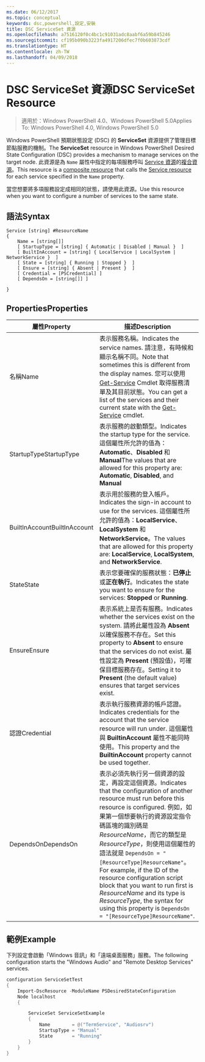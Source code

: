 ```yaml
---
ms.date: 06/12/2017
ms.topic: conceptual
keywords: dsc,powershell,設定,安裝
title: DSC ServiceSet 資源
ms.openlocfilehash: a7516120f0c4bc1c91031adc8aabf6a59b845246
ms.sourcegitcommit: cf195b090b3223fa4917206dfec7f0b603873cdf
ms.translationtype: HT
ms.contentlocale: zh-TW
ms.lasthandoff: 04/09/2018
---
```

# <a name="dsc-serviceset-resource"></a><span data-ttu-id="0adf5-103">DSC ServiceSet 資源</span><span class="sxs-lookup"><span data-stu-id="0adf5-103">DSC ServiceSet Resource</span></span>

> <span data-ttu-id="0adf5-104">適用於：Windows PowerShell 4.0、Windows PowerShell 5.0</span><span class="sxs-lookup"><span data-stu-id="0adf5-104">Applies To: Windows PowerShell 4.0, Windows PowerShell 5.0</span></span>


<span data-ttu-id="0adf5-105">Windows PowerShell 預期狀態設定 (DSC) 的 **ServiceSet** 資源提供了管理目標節點服務的機制。</span><span class="sxs-lookup"><span data-stu-id="0adf5-105">The **ServiceSet** resource in Windows PowerShell Desired State Configuration (DSC) provides a mechanism to manage services on the target node.</span></span> <span data-ttu-id="0adf5-106">此資源是為 `Name` 屬性中指定的每項服務呼叫 [Service 資源](serviceResource.md)的[複合資源](authoringResourceComposite.md)。</span><span class="sxs-lookup"><span data-stu-id="0adf5-106">This resource is a [composite resource](authoringResourceComposite.md) that calls the [Service resource](serviceResource.md) for each service specified in the `Name` property.</span></span>

<span data-ttu-id="0adf5-107">當您想要將多項服務設定成相同的狀態，請使用此資源。</span><span class="sxs-lookup"><span data-stu-id="0adf5-107">Use this resource when you want to configure a number of services to the same state.</span></span>

## <a name="syntax"></a><span data-ttu-id="0adf5-108">語法</span><span class="sxs-lookup"><span data-stu-id="0adf5-108">Syntax</span></span>

```
Service [string] #ResourceName
{
    Name = [string[]]
    [ StartupType = [string] { Automatic | Disabled | Manual }  ]
    [ BuiltInAccount = [string] { LocalService | LocalSystem | NetworkService }  ]
    [ State = [string] { Running | Stopped }  ]
    [ Ensure = [string] { Absent | Present }  ]
    [ Credential = [PSCredential] ]
    [ DependsOn = [string[]] ]

}
```

## <a name="properties"></a><span data-ttu-id="0adf5-109">Properties</span><span class="sxs-lookup"><span data-stu-id="0adf5-109">Properties</span></span>

|  <span data-ttu-id="0adf5-110">屬性</span><span class="sxs-lookup"><span data-stu-id="0adf5-110">Property</span></span>  |  <span data-ttu-id="0adf5-111">描述</span><span class="sxs-lookup"><span data-stu-id="0adf5-111">Description</span></span>   |
|---|---|
| <span data-ttu-id="0adf5-112">名稱</span><span class="sxs-lookup"><span data-stu-id="0adf5-112">Name</span></span>| <span data-ttu-id="0adf5-113">表示服務名稱。</span><span class="sxs-lookup"><span data-stu-id="0adf5-113">Indicates the service names.</span></span> <span data-ttu-id="0adf5-114">請注意，有時候和顯示名稱不同。</span><span class="sxs-lookup"><span data-stu-id="0adf5-114">Note that sometimes this is different from the display names.</span></span> <span data-ttu-id="0adf5-115">您可以使用 [Get-Service](https://technet.microsoft.com/library/hh849804.aspx) Cmdlet 取得服務清單及其目前狀態。</span><span class="sxs-lookup"><span data-stu-id="0adf5-115">You can get a list of the services and their current state with the [Get-Service](https://technet.microsoft.com/library/hh849804.aspx) cmdlet.</span></span>|
| <span data-ttu-id="0adf5-116">StartupType</span><span class="sxs-lookup"><span data-stu-id="0adf5-116">StartupType</span></span>| <span data-ttu-id="0adf5-117">表示服務的啟動類型。</span><span class="sxs-lookup"><span data-stu-id="0adf5-117">Indicates the startup type for the service.</span></span> <span data-ttu-id="0adf5-118">這個屬性所允許的值為：**Automatic**、**Disabled** 和 **Manual**</span><span class="sxs-lookup"><span data-stu-id="0adf5-118">The values that are allowed for this property are: **Automatic**, **Disabled**, and **Manual**</span></span>|
| <span data-ttu-id="0adf5-119">BuiltInAccount</span><span class="sxs-lookup"><span data-stu-id="0adf5-119">BuiltInAccount</span></span>| <span data-ttu-id="0adf5-120">表示用於服務的登入帳戶。</span><span class="sxs-lookup"><span data-stu-id="0adf5-120">Indicates the sign-in account to use for the services.</span></span> <span data-ttu-id="0adf5-121">這個屬性所允許的值為：**LocalService**、**LocalSystem** 和 **NetworkService**。</span><span class="sxs-lookup"><span data-stu-id="0adf5-121">The values that are allowed for this property are: **LocalService**, **LocalSystem**, and **NetworkService**.</span></span>|
| <span data-ttu-id="0adf5-122">State</span><span class="sxs-lookup"><span data-stu-id="0adf5-122">State</span></span>| <span data-ttu-id="0adf5-123">表示您要確保的服務狀態：**已停止**或**正在執行**。</span><span class="sxs-lookup"><span data-stu-id="0adf5-123">Indicates the state you want to ensure for the services: **Stopped** or **Running**.</span></span>|
| <span data-ttu-id="0adf5-124">Ensure</span><span class="sxs-lookup"><span data-stu-id="0adf5-124">Ensure</span></span>| <span data-ttu-id="0adf5-125">表示系統上是否有服務。</span><span class="sxs-lookup"><span data-stu-id="0adf5-125">Indicates whether the services exist on the system.</span></span> <span data-ttu-id="0adf5-126">請將此屬性設為 **Absent** 以確保服務不存在。</span><span class="sxs-lookup"><span data-stu-id="0adf5-126">Set this property to **Absent** to ensure that the services do not exist.</span></span> <span data-ttu-id="0adf5-127">屬性設定為 **Present** (預設值)，可確保目標服務存在。</span><span class="sxs-lookup"><span data-stu-id="0adf5-127">Setting it to **Present** (the default value) ensures that target services exist.</span></span>|
| <span data-ttu-id="0adf5-128">認證</span><span class="sxs-lookup"><span data-stu-id="0adf5-128">Credential</span></span>| <span data-ttu-id="0adf5-129">表示執行服務資源的帳戶認證。</span><span class="sxs-lookup"><span data-stu-id="0adf5-129">Indicates credentials for the account that the service resource will run under.</span></span> <span data-ttu-id="0adf5-130">這個屬性與 **BuiltinAccount** 屬性不能同時使用。</span><span class="sxs-lookup"><span data-stu-id="0adf5-130">This property and the **BuiltinAccount** property cannot be used together.</span></span>|
| <span data-ttu-id="0adf5-131">DependsOn</span><span class="sxs-lookup"><span data-stu-id="0adf5-131">DependsOn</span></span>| <span data-ttu-id="0adf5-132">表示必須先執行另一個資源的設定，再設定這個資源。</span><span class="sxs-lookup"><span data-stu-id="0adf5-132">Indicates that the configuration of another resource must run before this resource is configured.</span></span> <span data-ttu-id="0adf5-133">例如，如果第一個想要執行的資源設定指令碼區塊的識別碼是 *ResourceName*，而它的類型是 *ResourceType*，則使用這個屬性的語法就是 `DependsOn = "[ResourceType]ResourceName"`。</span><span class="sxs-lookup"><span data-stu-id="0adf5-133">For example, if the ID of the resource configuration script block that you want to run first is *ResourceName* and its type is *ResourceType*, the syntax for using this property is `DependsOn = "[ResourceType]ResourceName"`.</span></span>|



## <a name="example"></a><span data-ttu-id="0adf5-134">範例</span><span class="sxs-lookup"><span data-stu-id="0adf5-134">Example</span></span>

<span data-ttu-id="0adf5-135">下列設定會啟動「Windows 音訊」和「遠端桌面服務」服務。</span><span class="sxs-lookup"><span data-stu-id="0adf5-135">The following configuration starts the "Windows Audio" and "Remote Desktop Services" services.</span></span>

```powershell
configuration ServiceSetTest
{
    Import-DscResource -ModuleName PSDesiredStateConfiguration
    Node localhost
    {

        ServiceSet ServiceSetExample
        {
            Name        = @("TermService", "Audiosrv")
            StartupType = "Manual"
            State       = "Running"
        }
    }
}
```